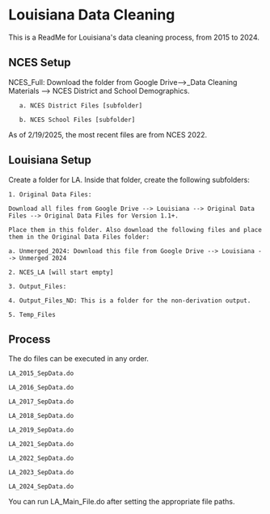
# Louisiana Data Cleaning

This is a ReadMe for Louisiana's data cleaning process, from 2015 to 2024.

## NCES Setup

NCES_Full: Download the folder from Google Drive-->_Data Cleaning Materials --> NCES District and School Demographics.
    
       a. NCES District Files [subfolder] 

       b. NCES School Files [subfolder]

As of 2/19/2025, the most recent files are from NCES 2022. 

## Louisiana Setup
Create a folder for LA. Inside that folder, create the following subfolders:

    1. Original Data Files: 
    
    Download all files from Google Drive --> Louisiana --> Original Data Files --> Original Data Files for Version 1.1+.
    
    Place them in this folder. Also download the following files and place them in the Original Data Files folder:

    a. Unmerged_2024: Download this file from Google Drive --> Louisiana --> Unmerged 2024
      
    2. NCES_LA [will start empty]
     
    3. Output_Files: 
       
    4. Output_Files_ND: This is a folder for the non-derivation output.
      
    5. Temp_Files 

## Process
The do files can be executed in any order.

    LA_2015_SepData.do
    
    LA_2016_SepData.do
    
    LA_2017_SepData.do
    
    LA_2018_SepData.do
    
    LA_2019_SepData.do
    
    LA_2021_SepData.do
    
    LA_2022_SepData.do
    
    LA_2023_SepData.do
    
    LA_2024_SepData.do

You can run LA_Main_File.do after setting the appropriate file paths.
